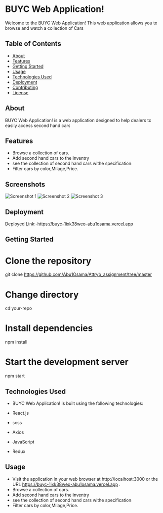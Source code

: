 # BUYC Web Application!

Welcome to the BUYC Web Application! This web application allows you to browse and watch a collection of Cars

## Table of Contents

- [About](#about)
- [Features](#features)
- [Getting Started](#getting-started)
- [Usage](#usage)
- [Technologies Used](#technologies-used)
- [Deployment](#deployment)
- [Contributing](#contributing)
- [License](#license)

## About

BUYC Web Application! is a web application designed to help dealers to  easily access second hand cars
## Features

- Browse a collection of cars.
- Add second hand cars to the inventry
- see the collection of second hand cars withe specification
- Filter cars by color,Milage,Price.

## Screenshots

![Screenshot 1](./src/assest/one.png)
![Screenshot 2](./src/assest/two.png)
![Screenshot 3](./src/assest/three.png)


## Deployment

Deployed Link:-https://buyc-1ixk38weo-abu1osama.vercel.app

## Getting Started

# Clone the repository

git clone https://github.com/Abu1Osama/Attryb_assignment/tree/master

# Change directory

cd your-repo

# Install dependencies

npm install

# Start the development server

npm start

## Technologies Used

- BUYC Web Application! is built using the following technologies:

- React.js
- scss
- Axios
- JavaScript
- Redux

## Usage

- Visit the application in your web browser at http://localhost:3000 or the URL https://buyc-1ixk38weo-abu1osama.vercel.app .
- Browse a collection of cars.
- Add second hand cars to the inventry
- see the collection of second hand cars withe specification
- Filter cars by color,Milage,Price.

